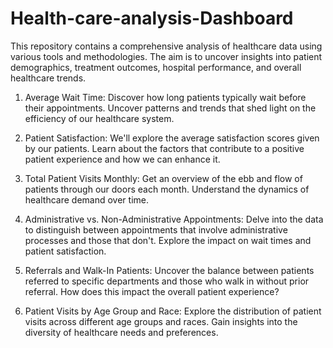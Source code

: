 # Health-care-analysis-Dashboard

This repository contains a comprehensive analysis of healthcare data using various tools and methodologies. 
The aim is to uncover insights into patient demographics, treatment outcomes, hospital performance, and overall healthcare trends.


1. Average Wait Time: Discover how long patients typically wait before their appointments. Uncover patterns and trends that shed light on the efficiency of our healthcare system.

2. Patient Satisfaction: We'll explore the average satisfaction scores given by our patients. Learn about the factors that contribute to a positive patient experience and how we can enhance it.

3. Total Patient Visits Monthly: Get an overview of the ebb and flow of patients through our doors each month. Understand the dynamics of healthcare demand over time.

4. Administrative vs. Non-Administrative Appointments: Delve into the data to distinguish between appointments that involve administrative processes and those that don't. Explore the impact on wait times and patient satisfaction.

5. Referrals and Walk-In Patients: Uncover the balance between patients referred to specific departments and those who walk in without prior referral. How does this impact the overall patient experience?

6. Patient Visits by Age Group and Race: Explore the distribution of patient visits across different age groups and races. Gain insights into the diversity of healthcare needs and preferences.
